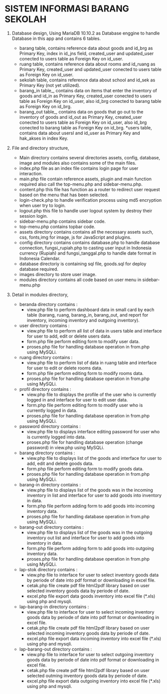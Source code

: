 # SISTEM INFORMASI BARANG SEKOLAH

1. Database design,
    Using MariaDB 10.10.2 as Database enggine to handle Database in this app and contains 6 tables.
    * barang table, contains reference data about goods and id_brg as Primary Key, index in id_jns field, created_user and updated_user 
      conected to users table as Foreign Key on id_user.
    * ruang table, contains reference data about rooms and id_ruang as Primary Key, created_user and updated_user conected to users table as Foreign Key on id_user.
    * sekolah table, contains reference data about school and id_sek as Primary Key (not yet utilized). 
    * barang_in table_, contains data on items that enter the inventory of goods and id_in as Primary Key, created_user conected to users table as Foreign Key on id_user, also id_brg conected to barang table as Foreign Key on id_brg.
    * barang_out table_, contains data on goods that go out to the inventory of goods and id_out as Primary Key, created_user conected to users table as Foreign Key on id_user, also id_brg conected to barang table as Foreign Key on id_brg.
    *users table, contains data about usersl and id_user as Primary Key and hak_akses in index Key. 


2. File and directory structure,
    * Main directory contains several directories assets, config, database, image and modules also contains some of the main files.
    * index.php file as an index file contains login page for user interaction.
    * main.php file contain reference assets, plugin and main function required also call the top-menu.php and sidebar-menu.php.
    * content.php this file has function as a router to redirect user request based on the menu that has been selected.
    * login-check.php to handle verification process using md5 encryption when user try to login.
    * logout.php this file to handle user logout system by destroy their session login.
    * sidebar-menu.php contains sidebar code.
    * top-menu.php contains topbar code.
    * assets directory contains contains all the necessary assets such, css, fonts,img for image, js for JavaScript and plugins.
    * config directory contains contains database.php to handle database connection, fungsi_rupiah.php to casting user input in Indonesia currency (Rupiah) and fungsi_tanggal.php to handle date format in Indonesia Calendar.
    * database directoriy is containing sql file, goods.sql for deploy database required.
    * images directory to store user image.
    * modules directory contains all code based on user menu in sidebar-menu.php


3. Detail in modules directory,
    * beranda directory contains : 
        - view.php file to perform dashboard data in small card by each table (barang, ruang, barang_in, barang_out, and report for inventory, incoming inventory and outgoing inventory).
    * user directory contains : 
        - view.php file to perform all list of data in users table and interface for user to add, edit or delete users data.
        - form.php file perform editing form to modify user data.
        - proses.php file for handling database operation in from.php using MySQLi.  
    * ruang directory contains : 
        - view.php file to perform list of data in ruang table and interface for user to edit or delete rooms data.
        - form.php file perform editing form to modify rooms data.
        - proses.php file for handling database operation in from.php using MySQLi.
    * profil directory contains : 
        - view.php file to displays the profile of the user who is currently logged in and interface for user to edit user data.
        - form.php file perform editing form to modify user who is currently logged in data.
        - proses.php file for handling database operation in from.php using MySQLi.
     * password directory contains : 
        - view.php file to displays interface editing password for user who is currently logged into data.
        - proses.php file for handling database operation (change password) in view.php using MySQLi.
    * barang directory contains : 
        - view.php file to displays list of the goods and interface for user to add, edit and delete goods data.
        - form.php file perform editing form to modify goods data.
        - proses.php file for handling database operation in from.php using MySQLi.
     * barang-in directory contains : 
        - view.php file to displays list of the goods was in the incoming inventory in list and interface for user to add goods into inventory in data.
        - form.php file perform adding form to add goods into incoming inventory data.
        - proses.php file for handling database operation in from.php using MySQLi. 
    * barang-out directory contains : 
        - view.php file to displays list of the goods was in the outgoing inventory out list and interface for user to add goods into inventory in data.
        - form.php file perform adding form to add goods into outgoing inventory data.
        - proses.php file for handling database operation in from.php using MySQLi.
    * lap-stok directory contains : 
        - view.php file to interface for user to select inventory goods data by periode of date into pdf format or downloading in excel file.
        - cetak.php file create pdf file html2pdf library based on user selected inventory goods data by periode of date.
        - excel.php file export data goods inventory into excel file (*.xls) using php and mysqli.
    * lap-barang-in directory contains : 
        - view.php file to interface for user to select incoming inventory goods data by periode of date into pdf format or downloading in excel file.
        - cetak.php file create pdf file html2pdf library based on user selected incoming inventory goods data by periode of date.
        - excel.php file export data incoming inventory into excel file (*.xls) using php and mysqli.
    * lap-barang-out directory contains : 
        - view.php file to interface for user to select outgoing inventory goods data by periode of date into pdf format or downloading in excel file.
        - cetak.php file create pdf file html2pdf library based on user selected outming inventory goods data by periode of date.
        - excel.php file export data outgoing inventory into excel file (*.xls) using php and mysqli.
        
